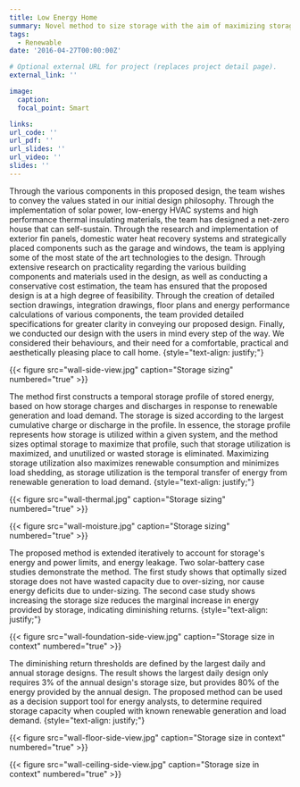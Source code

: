 ```yaml
---
title: Low Energy Home
summary: Novel method to size storage with the aim of maximizing storage utilization and eliminating wasted storage capcacity.
tags:
  - Renewable
date: '2016-04-27T00:00:00Z'

# Optional external URL for project (replaces project detail page).
external_link: ''

image:
  caption: 
  focal_point: Smart

links:
url_code: ''
url_pdf: ''
url_slides: ''
url_video: ''
slides: ''
---
```


Through the various components in this proposed design, the team wishes to convey the values stated in our initial design philosophy. Through the implementation of solar power, low-energy HVAC systems and high performance thermal insulating materials, the team has designed a net-zero house that can self-sustain. Through the research and implementation of exterior fin panels, domestic water heat recovery systems and strategically placed components such as the garage and windows, the team is applying some of the most state of the art technologies to the design. Through extensive research on practicality regarding the various building components and materials used in the design, as well as conducting a conservative cost estimation, the team has ensured that the proposed design is at a high degree of feasibility. Through the creation of detailed section drawings, integration drawings, floor plans and energy performance calculations of various components, the team provided detailed specifications for greater clarity in conveying our proposed design. Finally, we conducted our design with the users in mind every step of the way. We considered their behaviours, and their need for a comfortable, practical and aesthetically pleasing place to call home. 
{style="text-align: justify;"}

{{< figure src="wall-side-view.jpg" caption="Storage sizing" numbered="true" >}}

The method first constructs a temporal storage profile of stored energy, based on how storage charges and discharges in response to renewable generation and load demand. The storage is sized according to the largest cumulative charge or discharge in the profile. In essence, the storage profile represents how storage is utilized within a given system, and the method sizes optimal storage to maximize that profile, such that storage utilization is maximized, and unutilized or wasted storage is eliminated. Maximizing storage utilization also maximizes renewable consumption and minimizes load shedding, as storage utilization is the temporal transfer of energy from renewable generation to load demand. 
{style="text-align: justify;"}

{{< figure src="wall-thermal.jpg" caption="Storage sizing" numbered="true" >}}

{{< figure src="wall-moisture.jpg" caption="Storage sizing" numbered="true" >}}


The proposed method is extended iteratively to account for storage's energy and power limits, and energy leakage. Two solar-battery case studies demonstrate the method. The first study shows that optimally sized storage does not have wasted capacity due to over-sizing, nor cause energy deficits due to under-sizing. The second case study shows increasing the storage size reduces the marginal increase in energy provided by storage, indicating diminishing returns. 
{style="text-align: justify;"}

{{< figure src="wall-foundation-side-view.jpg" caption="Storage size in context" numbered="true" >}}

The diminishing return thresholds are defined by the largest daily and annual storage designs. The result shows the largest daily design only requires 3% of the annual design's storage size, but provides 80% of the energy provided by the annual design. The proposed method can be used as a decision support tool for energy analysts, to determine required storage capacity when coupled with known renewable generation and load demand.
{style="text-align: justify;"}

{{< figure src="wall-floor-side-view.jpg" caption="Storage size in context" numbered="true" >}}

{{< figure src="wall-ceiling-side-view.jpg" caption="Storage size in context" numbered="true" >}}
